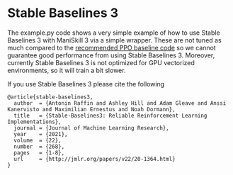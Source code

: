 # Stable Baselines 3

The example.py code shows a very simple example of how to use Stable Baselines 3 with ManiSkill 3 via a simple wrapper. These are not tuned as much compared to the [recommended PPO baseline code](https://github.com/haosulab/ManiSkill/tree/main/examples/baselines/ppo) so we cannot guarantee good performance from using Stable Baselines 3. Moreover, currently Stable Baselines 3 is not optimized for GPU vectorized environments, so it will train a bit slower.

If you use Stable Baselines 3 please cite the following 

```
@article{stable-baselines3,
  author  = {Antonin Raffin and Ashley Hill and Adam Gleave and Anssi Kanervisto and Maximilian Ernestus and Noah Dormann},
  title   = {Stable-Baselines3: Reliable Reinforcement Learning Implementations},
  journal = {Journal of Machine Learning Research},
  year    = {2021},
  volume  = {22},
  number  = {268},
  pages   = {1-8},
  url     = {http://jmlr.org/papers/v22/20-1364.html}
}
```